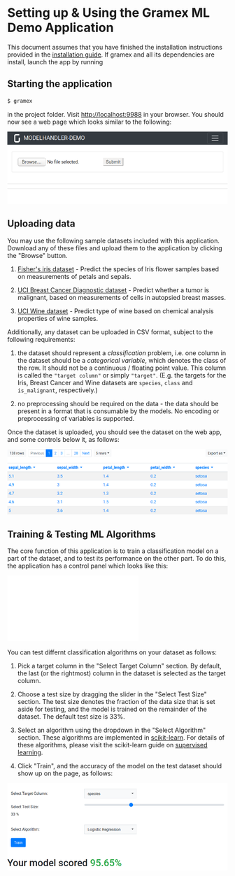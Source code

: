 Setting up & Using the Gramex ML Demo Application
=================================================

This document assumes that you have finished the installation instructions provided in the [installation guide](install.md). If gramex and all its dependencies are install, launch the app by running

## Starting the application

```bash
$ gramex
```

in the project folder. Visit [http://localhost:9988](http://localhost:9988) in your browser.
You should now see a web page which looks similar to the following:

![](assets/ml-home.png)


## Uploading data

You may use the following sample datasets included with this application.
Download any of these files and upload them to the application by clicking the "Browse" button.

1. [Fisher's iris dataset](data/iris.csv) - Predict the species of Iris flower samples based on measurements of petals and sepals.

2. [UCI Breast Cancer Diagnostic dataset](data/breast_cancer.csv) - Predict whether a tumor is malignant, based on measurements of cells in autopsied breast masses.

3. [UCI Wine dataset](data/wine.csv) - Predict type of wine based on chemical analysis properties of wine samples.


Additionally, any dataset can be uploaded in CSV format, subject to the following requirements:

1. the dataset should represent a _classification_ problem,
i.e. one column in the dataset should be a _categorical variable_, which denotes the class of the row.
It should not be a continuous / floating point value.
This column is called the `"target column"` or simply `"target"`.
(E.g. the targets for the Iris, Breast Cancer and Wine datasets are `species`, `class` and `is_malignant`, respectively.)

2. no preprocessing should be required on the data - the data should be present in a format that is consumable by the models. No encoding or preprocessing of variables is supported.

Once the dataset is uploaded, you should see the dataset on the web app, and some controls below it, as follows:

![](assets/data-preview.png)


## Training & Testing ML Algorithms

The core function of this application is to train a classification model on a part of the dataset,
and to test its performance on the other part. To do this, the application has a control panel
which looks like this:

![](assets/ml-controls.md)

You can test differnt classification algorithms on your dataset as follows:

1. Pick a target column in the "Select Target Column" section. By default,
the last (or the rightmost) column in the dataset is selected as the target column.

2. Choose a test size by dragging the slider in the "Select Test Size" section. The test size denotes the fraction of the data size that is set aside for testing, and the model is trained on the remainder of the dataset. The default test size is 33%.

3. Select an algorithm using the dropdown in the "Select Algorithm" section. These algorithms are implemented in [scikit-learn](https://scikit-learn.org). For details of these algorithms, please visit the scikit-learn guide on [supervised learning](https://scikit-learn.org/stable/supervised_learning.html).

4. Click "Train", and the accuracy of the model on the test dataset should show up on the page, as follows:

![](assets/accuracy.png)

